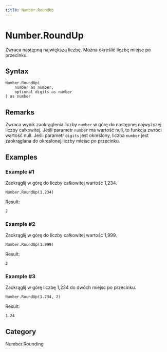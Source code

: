 ```yaml
---
title: Number.RoundUp
---
```


# Number.RoundUp


Zwraca następną największą liczbę. Można określić liczbę miejsc po przecinku.


## Syntax

```powerquery
Number.RoundUp(
    number as number,
    optional digits as number
) as number
```


## Remarks

Zwraca wynik zaokrąglenia liczby <code>number</code> w górę do następnej najwyższej liczby całkowitej. Jeśli parametr <code>number</code> ma wartość null, to funkcja zwróci wartość null. Jeśli parametr <code>digits</code> jest określony, liczba <code>number</code> jest zaokrąglana do określonej liczby miejsc po przecinku.


## Examples

### Example #1 
Zaokrąglij w górę do liczby całkowitej wartość 1,234.
```powerquery
Number.RoundUp(1.234)
```

Result: 
```powerquery
2
```


### Example #2 
Zaokrąglij w górę do liczby całkowitej wartość 1,999.
```powerquery
Number.RoundUp(1.999)
```

Result: 
```powerquery
2
```


### Example #3 
Zaokrąglij w górę liczbę 1,234 do dwóch miejsc po przecinku.
```powerquery
Number.RoundUp(1.234, 2)
```

Result: 
```powerquery
1.24
```




## Category
Number.Rounding
